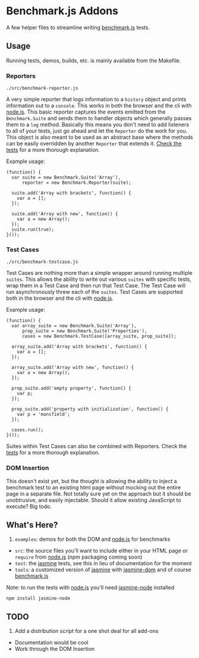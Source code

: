 # Benchmark.js Addons

A few helper files to streamline writing [benchmark.js][benchmark.js] tests.

## Usage

Running tests, demos, builds, etc. is mainly available from the Makefile.


### Reporters

`./src/benchmark-reporter.js`

A very simple reporter that logs information to a `history` object and prints information out to a `console`. This works in both the browser and the cli with [node.js][node.js]. This basic reporter captures the events emitted from the `Benchmark.Suite` and sends them to handler objects which generally passes them to a `log` method. Basically this means you don't need to add listeners to all of your tests, just go ahead and let the `Reporter` do the work for you. This object is also meant to be used as an abstract base where the methods can be easily overridden by another `Reporter` that extends it. [Check the tests](https://github.com/mkitt/benchmark.js-addons/blob/master/test/suites/benchmark-reporter_test.js#L57) for a more thorough explanation.

Example usage:


    (function() {
      var suite = new Benchmark.Suite('Array'),
          reporter = new Benchmark.Reporter(suite);

      suite.add('Array with brackets', function() {
        var a = [];
      });

      suite.add('Array with new', function() {
        var a = new Array();
      });
      suite.run(true);
    }());


### Test Cases

`./src/benchmark-testcase.js`

Test Cases are nothing more than a simple wrapper around running multiple `suites`. This allows the ability to write out various `suites` with specific tests, wrap them in a Test Case and then run that Test Case. The Test Case will run asynchronously threw each of the `suites`. Test Cases are supported both in the browser and the cli with [node.js][node.js].

Example usage:


    (function() {
      var array_suite = new Benchmark.Suite('Array'),
          prop_suite = new Benchmark.Suite('Properties'),
          cases = new Benchmark.TestCase([array_suite, prop_suite]);

      array_suite.add('Array with brackets', function() {
        var a = [];
      });

      array_suite.add('Array with new', function() {
        var a = new Array();
      });

      prop_suite.add('empty property', function() {
        var p;
      });

      prop_suite.add('property with initialization', function() {
        var p = 'mansfield';
      });

      cases.run();
    }());

Suites within Test Cases can also be combined with Reporters. Check the [tests](https://github.com/mkitt/benchmark.js-addons/blob/master/test/suites/benchmark-testcase_test.js) for a more thorough explanation.


### DOM Insertion

This doesn't exist yet, but the thought is allowing the ability to inject a benchmark test to an existing html page without mocking out the entire page in a separate file. Not totally sure yet on the approach but it should be unobtrusive, and easily injectable. Should it allow existing JavaScript to execute? Big todo.


## What's Here?

1. `examples`: demos for both the DOM and [node.js][node.js] for benchmarks 
- `src`: the source files you'll want to include either in your HTML page or `require` from [node.js][node.js] (npm packaging coming soon)
- `test`: the [jasmine][jasmine] tests, see this in lieu of documentation for the moment
- `tools`: a customized version of [jasmine][jasmine] with [jasmine-dom][jasmine-dom] and of course [benchmark.js][benchmark.js]

Note: to run the tests with [node.js][node.js] you'll need [jasmine-node][jasmine-node] installed

    npm install jasmine-node


## TODO

1. Add a distribution script for a one shot deal for all add-ons
- Documentation would be cool
- Work through the DOM Insertion


[benchmark.js]: http://benchmarkjs.com/
[node.js]: http://nodejs.org/
[jasmine]: https://jasmine.github.io/
[jasmine-dom]: https://github.com/jeffwatkins/jasmine-dom
[jasmine-node]: https://github.com/mhevery/jasmine-node


<!--
Build:
- License info for jasmine (put this in the tools project)
 -->

